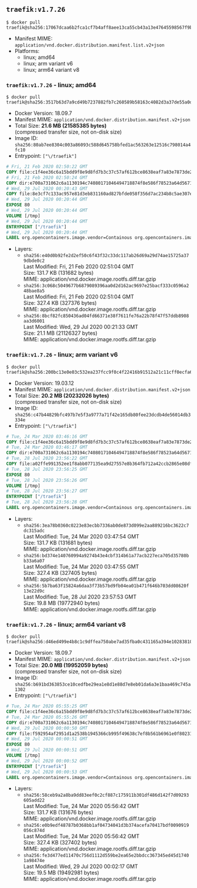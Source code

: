 ## `traefik:v1.7.26`

```console
$ docker pull traefik@sha256:17067dcaa6b2fca1cf7b4aff8aee13ca55cb43a13e47645598567f9bd09ec128
```

-	Manifest MIME: `application/vnd.docker.distribution.manifest.list.v2+json`
-	Platforms:
	-	linux; amd64
	-	linux; arm variant v6
	-	linux; arm64 variant v8

### `traefik:v1.7.26` - linux; amd64

```console
$ docker pull traefik@sha256:3517b63d7a9cd49b7237882fb7c260589b58163c4082d3a37de55a0d93311718
```

-	Docker Version: 18.09.7
-	Manifest MIME: `application/vnd.docker.distribution.manifest.v2+json`
-	Total Size: **21.6 MB (21585385 bytes)**  
	(compressed transfer size, not on-disk size)
-	Image ID: `sha256:80ab7ee8304c003a86093c588d645758bfed1ac563263e12516c798014a4fc10`
-	Entrypoint: `["\/traefik"]`

```dockerfile
# Fri, 21 Feb 2020 02:50:22 GMT
COPY file:c1f4ee36c6a15bdd9f8e9d8fd7b3c37c57af612bce8638eaf7a83e7873de24cb in /etc/ssl/certs/ 
# Fri, 21 Feb 2020 02:50:24 GMT
COPY dir:e700a731062c6a1130194c74080171046494718874f8e586f78523a64d56715c in /usr/share/ 
# Wed, 29 Jul 2020 00:20:43 GMT
COPY file:8e3cf7c133ac957e81d3eb831160ad827bfde058f356d7ac234b8c5ae307e37a in / 
# Wed, 29 Jul 2020 00:20:44 GMT
EXPOSE 80
# Wed, 29 Jul 2020 00:20:44 GMT
VOLUME [/tmp]
# Wed, 29 Jul 2020 00:20:44 GMT
ENTRYPOINT ["/traefik"]
# Wed, 29 Jul 2020 00:20:44 GMT
LABEL org.opencontainers.image.vendor=Containous org.opencontainers.image.url=https://traefik.io org.opencontainers.image.title=Traefik org.opencontainers.image.description=A modern reverse-proxy org.opencontainers.image.version=v1.7.26 org.opencontainers.image.documentation=https://docs.traefik.io
```

-	Layers:
	-	`sha256:e40d0b92fe2d2ef50c6f43f32c33dc117ab26d69a29d74ae15725a379dbde0c2`  
		Last Modified: Fri, 21 Feb 2020 02:51:04 GMT  
		Size: 131.7 KB (131682 bytes)  
		MIME: application/vnd.docker.image.rootfs.diff.tar.gzip
	-	`sha256:3c068c5049677b6879089396aa0d2d162ac9697e25bacf333c0596a248bae8a5`  
		Last Modified: Fri, 21 Feb 2020 02:51:04 GMT  
		Size: 327.4 KB (327376 bytes)  
		MIME: application/vnd.docker.image.rootfs.diff.tar.gzip
	-	`sha256:8bcf82fc850436ad04fd66371e38f7611fe76a22b78f47f57ddb8908aa3d6001`  
		Last Modified: Wed, 29 Jul 2020 00:21:33 GMT  
		Size: 21.1 MB (21126327 bytes)  
		MIME: application/vnd.docker.image.rootfs.diff.tar.gzip

### `traefik:v1.7.26` - linux; arm variant v6

```console
$ docker pull traefik@sha256:200bc13e0e03c532ea237fcc9f0c4f22416b91512a21c11cff0ecfa61a75d1f4
```

-	Docker Version: 19.03.12
-	Manifest MIME: `application/vnd.docker.distribution.manifest.v2+json`
-	Total Size: **20.2 MB (20232026 bytes)**  
	(compressed transfer size, not on-disk size)
-	Image ID: `sha256:c47b44829bfc497b7e5f3a9777a71f42e165db80fee23dcdb4de56014db3334e`
-	Entrypoint: `["\/traefik"]`

```dockerfile
# Tue, 24 Mar 2020 03:46:16 GMT
COPY file:c1f4ee36c6a15bdd9f8e9d8fd7b3c37c57af612bce8638eaf7a83e7873de24cb in /etc/ssl/certs/ 
# Tue, 24 Mar 2020 03:46:17 GMT
COPY dir:e700a731062c6a1130194c74080171046494718874f8e586f78523a64d56715c in /usr/share/ 
# Tue, 28 Jul 2020 23:56:22 GMT
COPY file:a02ffe991352ee1f8abb077135ea9d27557e8b364fb712a42ccb2865e08df3cc in / 
# Tue, 28 Jul 2020 23:56:25 GMT
EXPOSE 80
# Tue, 28 Jul 2020 23:56:26 GMT
VOLUME [/tmp]
# Tue, 28 Jul 2020 23:56:27 GMT
ENTRYPOINT ["/traefik"]
# Tue, 28 Jul 2020 23:56:28 GMT
LABEL org.opencontainers.image.vendor=Containous org.opencontainers.image.url=https://traefik.io org.opencontainers.image.title=Traefik org.opencontainers.image.description=A modern reverse-proxy org.opencontainers.image.version=v1.7.26 org.opencontainers.image.documentation=https://docs.traefik.io
```

-	Layers:
	-	`sha256:3ea78b0360c0223e83ecbb7336ab0de873d099e2aa889216bc3622c7dc315adc`  
		Last Modified: Tue, 24 Mar 2020 03:47:54 GMT  
		Size: 131.7 KB (131681 bytes)  
		MIME: application/vnd.docker.image.rootfs.diff.tar.gzip
	-	`sha256:bd374e140760994a9274b43e4cbf314b61a77acb227eca705d35780bb33a6a07`  
		Last Modified: Tue, 24 Mar 2020 03:47:55 GMT  
		Size: 327.4 KB (327405 bytes)  
		MIME: application/vnd.docker.image.rootfs.diff.tar.gzip
	-	`sha256:5b7ba63f15824a6daa3f73b57bd9fb04ea01b471f646b703dd08620f13e22d9c`  
		Last Modified: Tue, 28 Jul 2020 23:57:53 GMT  
		Size: 19.8 MB (19772940 bytes)  
		MIME: application/vnd.docker.image.rootfs.diff.tar.gzip

### `traefik:v1.7.26` - linux; arm64 variant v8

```console
$ docker pull traefik@sha256:d46ed499e4b8c1c9dffea750abe7ad35fba0c431165a394e10283810d33b8d29
```

-	Docker Version: 18.09.7
-	Manifest MIME: `application/vnd.docker.distribution.manifest.v2+json`
-	Total Size: **20.0 MB (19952059 bytes)**  
	(compressed transfer size, not on-disk size)
-	Image ID: `sha256:b691bd363853ce10cedfbe29ea1e8d1e88d7e8eb01da6a3e1baa469c745a1302`
-	Entrypoint: `["\/traefik"]`

```dockerfile
# Tue, 24 Mar 2020 05:55:25 GMT
COPY file:c1f4ee36c6a15bdd9f8e9d8fd7b3c37c57af612bce8638eaf7a83e7873de24cb in /etc/ssl/certs/ 
# Tue, 24 Mar 2020 05:55:26 GMT
COPY dir:e700a731062c6a1130194c74080171046494718874f8e586f78523a64d56715c in /usr/share/ 
# Wed, 29 Jul 2020 00:00:50 GMT
COPY file:f592954af2951d1a2538b1945366cb995f49638c7ef8b561b6961e0f8023197a in / 
# Wed, 29 Jul 2020 00:00:51 GMT
EXPOSE 80
# Wed, 29 Jul 2020 00:00:51 GMT
VOLUME [/tmp]
# Wed, 29 Jul 2020 00:00:52 GMT
ENTRYPOINT ["/traefik"]
# Wed, 29 Jul 2020 00:00:53 GMT
LABEL org.opencontainers.image.vendor=Containous org.opencontainers.image.url=https://traefik.io org.opencontainers.image.title=Traefik org.opencontainers.image.description=A modern reverse-proxy org.opencontainers.image.version=v1.7.26 org.opencontainers.image.documentation=https://docs.traefik.io
```

-	Layers:
	-	`sha256:58ceb9a2a8ba9dd83eef0c2cf887c175911b301df486d142f7d09293605add22`  
		Last Modified: Tue, 24 Mar 2020 05:56:42 GMT  
		Size: 131.7 KB (131676 bytes)  
		MIME: application/vnd.docker.image.rootfs.diff.tar.gzip
	-	`sha256:e0b9edf48787b0368bb1af04734041d3b374acefa70417bdf0090919056c874d`  
		Last Modified: Tue, 24 Mar 2020 05:56:42 GMT  
		Size: 327.4 KB (327402 bytes)  
		MIME: application/vnd.docker.image.rootfs.diff.tar.gzip
	-	`sha256:fe3d477ed11470c756d1112d559be2ea65e2bbdcc367345ed45d17401a98474e`  
		Last Modified: Wed, 29 Jul 2020 00:02:17 GMT  
		Size: 19.5 MB (19492981 bytes)  
		MIME: application/vnd.docker.image.rootfs.diff.tar.gzip
